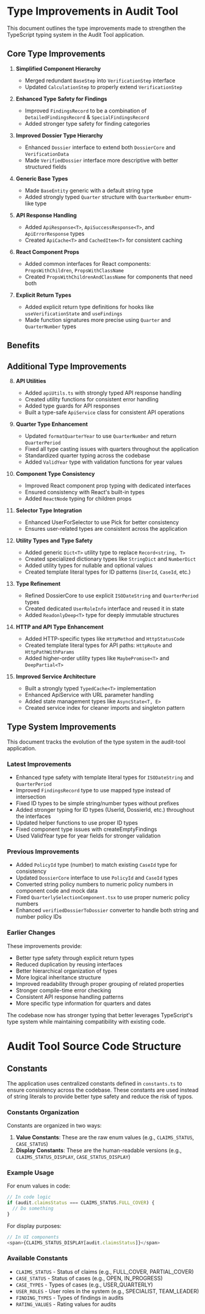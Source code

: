 # Type Improvements in Audit Tool

This document outlines the type improvements made to strengthen the TypeScript typing system in the Audit Tool application.

## Core Type Improvements

1. **Simplified Component Hierarchy**
   - Merged redundant `BaseStep` into `VerificationStep` interface
   - Updated `CalculationStep` to properly extend `VerificationStep`

2. **Enhanced Type Safety for Findings**
   - Improved `FindingsRecord` to be a combination of `DetailedFindingsRecord` & `SpecialFindingsRecord`
   - Added stronger type safety for finding categories

3. **Improved Dossier Type Hierarchy**
   - Enhanced `Dossier` interface to extend both `DossierCore` and `VerificationData`
   - Made `VerifiedDossier` interface more descriptive with better structured fields

4. **Generic Base Types**
   - Made `BaseEntity` generic with a default string type
   - Added strongly typed `Quarter` structure with `QuarterNumber` enum-like type 

5. **API Response Handling**
   - Added `ApiResponse<T>`, `ApiSuccessResponse<T>`, and `ApiErrorResponse` types
   - Created `ApiCache<T>` and `CachedItem<T>` for consistent caching

6. **React Component Props**
   - Added common interfaces for React components: `PropsWithChildren`, `PropsWithClassName`
   - Created `PropsWithChildrenAndClassName` for components that need both

7. **Explicit Return Types**
   - Added explicit return type definitions for hooks like `useVerificationState` and `useFindings`
   - Made function signatures more precise using `Quarter` and `QuarterNumber` types

## Benefits

## Additional Type Improvements

8. **API Utilities**
   - Added `apiUtils.ts` with strongly typed API response handling
   - Created utility functions for consistent error handling
   - Added type guards for API responses
   - Built a type-safe `ApiService` class for consistent API operations

9. **Quarter Type Enhancement**
   - Updated `formatQuarterYear` to use `QuarterNumber` and return `QuarterPeriod`
   - Fixed all type casting issues with quarters throughout the application
   - Standardized quarter typing across the codebase
   - Added `ValidYear` type with validation functions for year values

10. **Component Type Consistency**
    - Improved React component prop typing with dedicated interfaces
    - Ensured consistency with React's built-in types
    - Added `ReactNode` typing for children props
    
11. **Selector Type Integration**
    - Enhanced UserForSelector to use Pick<User> for better consistency
    - Ensures user-related types are consistent across the application
    
12. **Utility Types and Type Safety**
    - Added generic `Dict<T>` utility type to replace `Record<string, T>`
    - Created specialized dictionary types like `StringDict` and `NumberDict`
    - Added utility types for nullable and optional values
    - Created template literal types for ID patterns (`UserId`, `CaseId`, etc.)
    
13. **Type Refinement**
    - Refined DossierCore to use explicit `ISODateString` and `QuarterPeriod` types
    - Created dedicated `UserRoleInfo` interface and reused it in state
    - Added `ReadonlyDeep<T>` type for deeply immutable structures
    
14. **HTTP and API Type Enhancement**
    - Added HTTP-specific types like `HttpMethod` and `HttpStatusCode`
    - Created template literal types for API paths: `HttpRoute` and `HttpPathWithParams`
    - Added higher-order utility types like `MaybePromise<T>` and `DeepPartial<T>`
    
15. **Improved Service Architecture**
    - Built a strongly typed `TypedCache<T>` implementation
    - Enhanced ApiService with URL parameter handling
    - Added state management types like `AsyncState<T, E>`
    - Created service index for cleaner imports and singleton pattern

## Type System Improvements

This document tracks the evolution of the type system in the audit-tool application.

### Latest Improvements

- Enhanced type safety with template literal types for `ISODateString` and `QuarterPeriod`
- Improved `FindingsRecord` type to use mapped type instead of intersection
- Fixed ID types to be simple string/number types without prefixes
- Added stronger typing for ID types (UserId, DossierId, etc.) throughout the interfaces
- Updated helper functions to use proper ID types
- Fixed component type issues with createEmptyFindings
- Used ValidYear type for year fields for stronger validation

### Previous Improvements

- Added `PolicyId` type (number) to match existing `CaseId` type for consistency
- Updated `DossierCore` interface to use `PolicyId` and `CaseId` types
- Converted string policy numbers to numeric policy numbers in component code and mock data
- Fixed `QuarterlySelectionComponent.tsx` to use proper numeric policy numbers
- Enhanced `verifiedDossierToDossier` converter to handle both string and number policy IDs

### Earlier Changes

These improvements provide:
- Better type safety through explicit return types
- Reduced duplication by reusing interfaces 
- Better hierarchical organization of types
- More logical inheritance structure
- Improved readability through proper grouping of related properties
- Stronger compile-time error checking
- Consistent API response handling patterns
- More specific type information for quarters and dates

The codebase now has stronger typing that better leverages TypeScript's type system while maintaining compatibility with existing code.

# Audit Tool Source Code Structure

## Constants

The application uses centralized constants defined in `constants.ts` to ensure consistency across the codebase. These constants are used instead of string literals to provide better type safety and reduce the risk of typos.

### Constants Organization

Constants are organized in two ways:
1. **Value Constants**: These are the raw enum values (e.g., `CLAIMS_STATUS`, `CASE_STATUS`)
2. **Display Constants**: These are the human-readable versions (e.g., `CLAIMS_STATUS_DISPLAY`, `CASE_STATUS_DISPLAY`)

### Example Usage

For enum values in code:
```typescript
// In code logic
if (audit.claimsStatus === CLAIMS_STATUS.FULL_COVER) {
  // Do something
}
```

For display purposes:
```typescript
// In UI components
<span>{CLAIMS_STATUS_DISPLAY[audit.claimsStatus]}</span>
```

### Available Constants

- `CLAIMS_STATUS` - Status of claims (e.g., FULL_COVER, PARTIAL_COVER)
- `CASE_STATUS` - Status of cases (e.g., OPEN, IN_PROGRESS)
- `CASE_TYPES` - Types of cases (e.g., USER_QUARTERLY)
- `USER_ROLES` - User roles in the system (e.g., SPECIALIST, TEAM_LEADER)
- `FINDING_TYPES` - Types of findings in audits
- `RATING_VALUES` - Rating values for audits